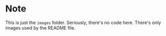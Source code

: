 # Note

This is just the `images` folder. Seriously, there's no code here. There's only images used by the README file.
